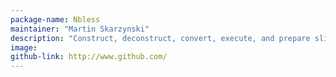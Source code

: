 ```yaml
---
package-name: Nbless
maintainer: "Martin Skarzynski"
description: "Construct, deconstruct, convert, execute, and prepare slides from Jupyter notebooks."
image:
github-link: http://www.github.com/
---
```

